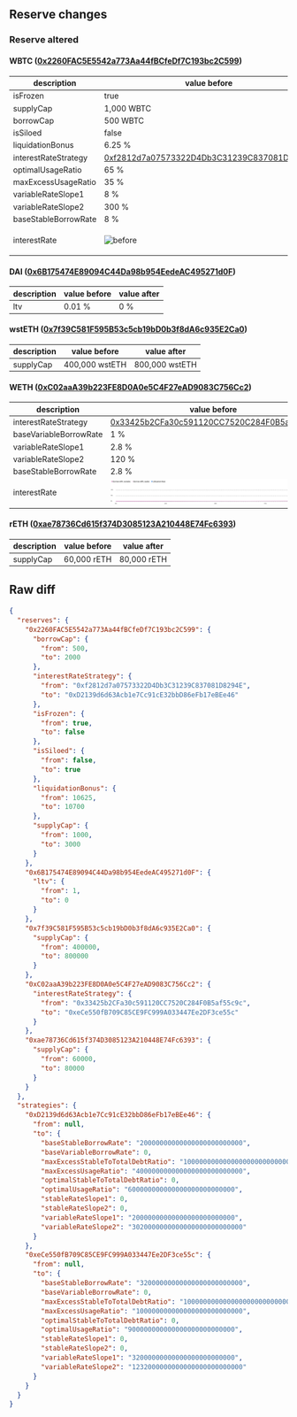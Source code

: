 ## Reserve changes

### Reserve altered

#### WBTC ([0x2260FAC5E5542a773Aa44fBCfeDf7C193bc2C599](https://etherscan.io/address/0x2260FAC5E5542a773Aa44fBCfeDf7C193bc2C599))

| description | value before | value after |
| --- | --- | --- |
| isFrozen | true | false |
| supplyCap | 1,000 WBTC | 3,000 WBTC |
| borrowCap | 500 WBTC | 2,000 WBTC |
| isSiloed | false | true |
| liquidationBonus | 6.25 % | 7 % |
| interestRateStrategy | [0xf2812d7a07573322D4Db3C31239C837081D8294E](https://etherscan.io/address/0xf2812d7a07573322D4Db3C31239C837081D8294E) | [0xD2139d6d63Acb1e7Cc91cE32bbD86eFb17eBEe46](https://etherscan.io/address/0xD2139d6d63Acb1e7Cc91cE32bbD86eFb17eBEe46) |
| optimalUsageRatio | 65 % | 60 % |
| maxExcessUsageRatio | 35 % | 40 % |
| variableRateSlope1 | 8 % | 2 % |
| variableRateSlope2 | 300 % | 302 % |
| baseStableBorrowRate | 8 % | 2 % |
| interestRate | ![before](/.assets/a54a18fcf5afb793cab75c52c1d1ff12ed55d467.svg) | ![after](/.assets/d9e7cd817f6aa74c41ea0cd89cfcfe227dfc6ff9.svg) |

#### DAI ([0x6B175474E89094C44Da98b954EedeAC495271d0F](https://etherscan.io/address/0x6B175474E89094C44Da98b954EedeAC495271d0F))

| description | value before | value after |
| --- | --- | --- |
| ltv | 0.01 % | 0 % |


#### wstETH ([0x7f39C581F595B53c5cb19bD0b3f8dA6c935E2Ca0](https://etherscan.io/address/0x7f39C581F595B53c5cb19bD0b3f8dA6c935E2Ca0))

| description | value before | value after |
| --- | --- | --- |
| supplyCap | 400,000 wstETH | 800,000 wstETH |


#### WETH ([0xC02aaA39b223FE8D0A0e5C4F27eAD9083C756Cc2](https://etherscan.io/address/0xC02aaA39b223FE8D0A0e5C4F27eAD9083C756Cc2))

| description | value before | value after |
| --- | --- | --- |
| interestRateStrategy | [0x33425b2CFa30c591120CC7520C284F0B5af55c9c](https://etherscan.io/address/0x33425b2CFa30c591120CC7520C284F0B5af55c9c) | [0xeCe550fB709C85CE9FC999A033447Ee2DF3ce55c](https://etherscan.io/address/0xeCe550fB709C85CE9FC999A033447Ee2DF3ce55c) |
| baseVariableBorrowRate | 1 % | 0 % |
| variableRateSlope1 | 2.8 % | 3.2 % |
| variableRateSlope2 | 120 % | 123.2 % |
| baseStableBorrowRate | 2.8 % | 3.2 % |
| interestRate | ![before](/.assets/cd81f33cff702ec67039ac122efc6ca918e16284.svg) | ![after](/.assets/18110141a6ad47a9287705b6b96c30648885f841.svg) |

#### rETH ([0xae78736Cd615f374D3085123A210448E74Fc6393](https://etherscan.io/address/0xae78736Cd615f374D3085123A210448E74Fc6393))

| description | value before | value after |
| --- | --- | --- |
| supplyCap | 60,000 rETH | 80,000 rETH |


## Raw diff

```json
{
  "reserves": {
    "0x2260FAC5E5542a773Aa44fBCfeDf7C193bc2C599": {
      "borrowCap": {
        "from": 500,
        "to": 2000
      },
      "interestRateStrategy": {
        "from": "0xf2812d7a07573322D4Db3C31239C837081D8294E",
        "to": "0xD2139d6d63Acb1e7Cc91cE32bbD86eFb17eBEe46"
      },
      "isFrozen": {
        "from": true,
        "to": false
      },
      "isSiloed": {
        "from": false,
        "to": true
      },
      "liquidationBonus": {
        "from": 10625,
        "to": 10700
      },
      "supplyCap": {
        "from": 1000,
        "to": 3000
      }
    },
    "0x6B175474E89094C44Da98b954EedeAC495271d0F": {
      "ltv": {
        "from": 1,
        "to": 0
      }
    },
    "0x7f39C581F595B53c5cb19bD0b3f8dA6c935E2Ca0": {
      "supplyCap": {
        "from": 400000,
        "to": 800000
      }
    },
    "0xC02aaA39b223FE8D0A0e5C4F27eAD9083C756Cc2": {
      "interestRateStrategy": {
        "from": "0x33425b2CFa30c591120CC7520C284F0B5af55c9c",
        "to": "0xeCe550fB709C85CE9FC999A033447Ee2DF3ce55c"
      }
    },
    "0xae78736Cd615f374D3085123A210448E74Fc6393": {
      "supplyCap": {
        "from": 60000,
        "to": 80000
      }
    }
  },
  "strategies": {
    "0xD2139d6d63Acb1e7Cc91cE32bbD86eFb17eBEe46": {
      "from": null,
      "to": {
        "baseStableBorrowRate": "20000000000000000000000000",
        "baseVariableBorrowRate": 0,
        "maxExcessStableToTotalDebtRatio": "1000000000000000000000000000",
        "maxExcessUsageRatio": "400000000000000000000000000",
        "optimalStableToTotalDebtRatio": 0,
        "optimalUsageRatio": "600000000000000000000000000",
        "stableRateSlope1": 0,
        "stableRateSlope2": 0,
        "variableRateSlope1": "20000000000000000000000000",
        "variableRateSlope2": "3020000000000000000000000000"
      }
    },
    "0xeCe550fB709C85CE9FC999A033447Ee2DF3ce55c": {
      "from": null,
      "to": {
        "baseStableBorrowRate": "32000000000000000000000000",
        "baseVariableBorrowRate": 0,
        "maxExcessStableToTotalDebtRatio": "1000000000000000000000000000",
        "maxExcessUsageRatio": "100000000000000000000000000",
        "optimalStableToTotalDebtRatio": 0,
        "optimalUsageRatio": "900000000000000000000000000",
        "stableRateSlope1": 0,
        "stableRateSlope2": 0,
        "variableRateSlope1": "32000000000000000000000000",
        "variableRateSlope2": "1232000000000000000000000000"
      }
    }
  }
}
```